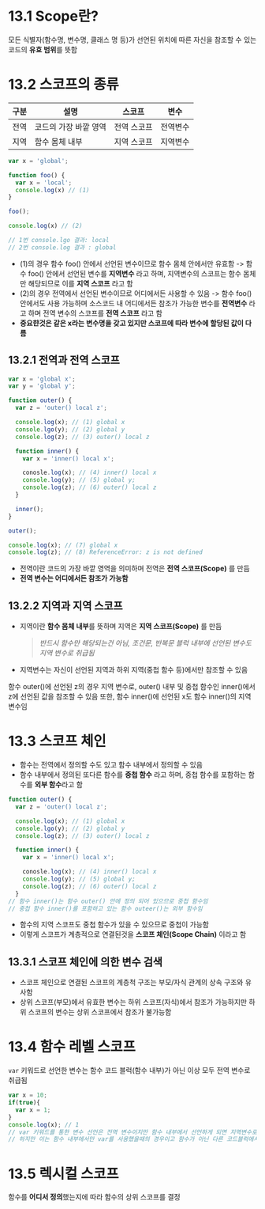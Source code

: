 # 13.1 Scope란?
모든 식별자(함수명, 변수명, 클래스 명 등)가 선언된 위치에 따른 자신을 참조할 수 있는 코드의 **유효 범위**를 뜻함

# 13.2 스코프의 종류

|구분|설명|스코프|변수|
|---|-----|-----|----|
|전역|코드의 가장 바깥 영역|전역 스코프|전역변수
|지역|함수 몸체 내부|지역 스코프|지역변수


```javascript
var x = 'global';

function foo() {
  var x = 'local';
  console.log(x) // (1)
}

foo();

console.log(x) // (2)

// 1번 console.lgo 결과: local 
// 2번 console.log 결과 : global
```
- (1)의 경우 함수 foo() 안에서 선언된 변수이므로 함수 몸체 안에서만 유효함 -> 함수 foo() 안에서 선언된 변수를 **지역변수** 라고 하며, 지역변수의 스코프는 함수 몸체만 해당되므로 이를 **지역 스코프** 라고 함
- (2)의 경우 전역에서 선언된 변수이므로 어디에서든 사용할 수 있음 -> 함수 foo()안에서도 사용 가능하며 소스코드 내 어디에서든 참조가 가능한 변수를 **전역변수** 라고 하며 전역 변수의 스코프를 **전역 스코프** 라고 함
- **중요햔것은 같은 x라는 변수명을 갖고 있지만 스코프에 따라 변수에 할당된 값이 다름**

## 13.2.1 전역과 전역 스코프
```javascript
var x = 'global x';
var y = 'global y';

function outer() {
  var z = 'outer() local z';

  console.log(x); // (1) global x
  console.lgo(y); // (2) global y
  console.log(z); // (3) outer() local z

  function inner() {
    var x = 'inner() local x';

    conosle.log(x); // (4) inner() local x
    console.log(y); // (5) global y;
    console.log(z); // (6) outer() local z
  }

  inner();
}

outer();

console.log(x); // (7) global x
console.log(z); // (8) ReferenceError: z is not defined
```
- 전역이란 코드의 가장 바깥 영역을 의미하며 전역은 **전역 스코프(Scope)** 를 만듬
- **전역 변수는 어디에서든 참조가 가능함**

## 13.2.2 지역과 지역 스코프
- 지역이란 **함수 몸체 내부**를 뜻하며 지역은 **지역 스코프(Scope)** 를 만듬
  > *반드시 함수만 해당되는건 아님, 조건문, 반복문 블럭 내부에 선언된 변수도 지역 변수로 취급됨*
- 지역변수는 자신이 선언된 지역과 하위 지역(중첩 함수 등)에서만 참조할 수 있음

함수 outer()에 선언된 z의 경우 지역 변수로, outer() 내부 및 중첩 함수인 inner()에서 z에 선언된 값을 참조할 수 있음
또한, 함수 inner()에 선언된 x도 함수 inner()의 지역변수임

# 13.3 스코프 체인
- 함수는 전역에서 정의할 수도 있고 함수 내부에서 정의할 수 있음
- 함수 내부에서 정의된 또다른 함수를 **중첩 함수** 라고 하며, 중첩 함수를 포함하는 함수를 **외부 함수**라고 함
```javascript
function outer() {
  var z = 'outer() local z';

  console.log(x); // (1) global x
  console.lgo(y); // (2) global y
  console.log(z); // (3) outer() local z

  function inner() {
    var x = 'inner() local x';

    conosle.log(x); // (4) inner() local x
    console.log(y); // (5) global y;
    console.log(z); // (6) outer() local z
  }
// 함수 inner()는 함수 outer() 안에 정의 되어 있으므로 중첩 함수임
// 중첩 함수 inner()를 포함하고 있는 함수 outeer()는 외부 함수임
```
- 함수의 지역 스코프도 중첩 함수가 있을 수 있으므로 중첩이 가능함
- 이렇게 스코프가 계층적으로 연결된것을 **스코프 체인(Scope Chain)** 이라고 함

## 13.3.1 스코프 체인에 의한 변수 검색
- 스코프 체인으로 연결된 스코프의 계층척 구조는 부모/자식 관계의 상속 구조와 유사함
- 상위 스코프(부모)에서 유효한 변수는 하위 스코프(자식)에서 참조가 가능하지만 하위 스코프의 변수는 상위 스코프에서 참조가 불가능함

# 13.4 함수 레벨 스코프
`var` 키워드로 선언한 변수는 함수 코드 블럭(함수 내부)가 아닌 이상 모두 전역 변수로 취급됨
```javascript
var x = 10;
if(true){
  var x = 1;
}
console.log(x); // 1
// var 키워드를 통한 변수 선언은 전역 변수이지만 함수 내부에서 선언하게 되면 지역변수로 취급됨
// 하지만 이는 함수 내부에서만 var를 사용했을때의 경우이고 함수가 아닌 다른 코드블럭에서 선언하면 모두 전역변수임
```
# 13.5 렉시컬 스코프
함수를 **어디서 정의**했는지에 따라 함수의 상위 스코프를 결정

